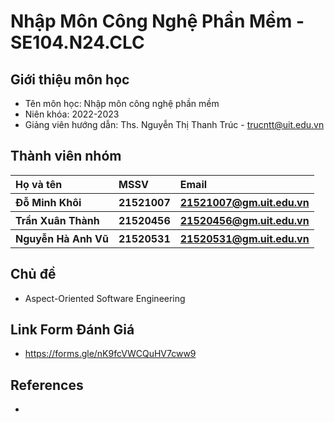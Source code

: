 <h1> Nhập Môn Công Nghệ Phần Mềm - SE104.N24.CLC </h1>
<h2> Giới thiệu môn học </h2>
<ul>
<li>Tên môn học: Nhập môn công nghệ phần mềm</li>
<li>Niên khóa: 2022-2023</li>
<li>Giảng viên hướng dẫn: Ths. Nguyễn Thị Thanh Trúc - <a href="trucntt@uit.edu.vn" >trucntt@uit.edu.vn</a></li>
</ul>
<h2> Thành viên nhóm </h2>
<table>
  <tr>
    <th align="left"> Họ và tên </th>
    <th align="left"> MSSV </th>
    <th align="left"> Email </th>
  </tr>
  <tr>
    <th align="left"> Đỗ Minh Khôi </th>
    <th align="left"> 21521007 </th>
    <th align="left"> <a href="21521007@gm.uit.edu.vn" >21521007@gm.uit.edu.vn</a> </th>
  </tr>
  <tr>
    <th align="left"> Trần Xuân Thành </th>
    <th align="left"> 21520456 </th>
    <th align="left"> <a href="21520456@gm.uit.edu.vn" >21520456@gm.uit.edu.vn</a> </th>
  </tr>
  <tr>
    <th align="left"> Nguyễn Hà Anh Vũ </th>
    <th align="left"> 21520531 </th>
    <th align="left"> <a href="21520531@gm.uit.edu.vn" >21520531@gm.uit.edu.vn</a> </th>
  </tr>
</table>
<h2> Chủ đề </h2>
<ul>
  <li> Aspect-Oriented Software Engineering</li>
</ul>
<h2> Link Form Đánh Giá </h2>
<ul>
  <li> <a href="https://forms.gle/nK9fcVWCQuHV7cww9">https://forms.gle/nK9fcVWCQuHV7cww9</a></li>
</ul>
<h2> References </h2>
<ul>
<li>
</li>
</ul>
